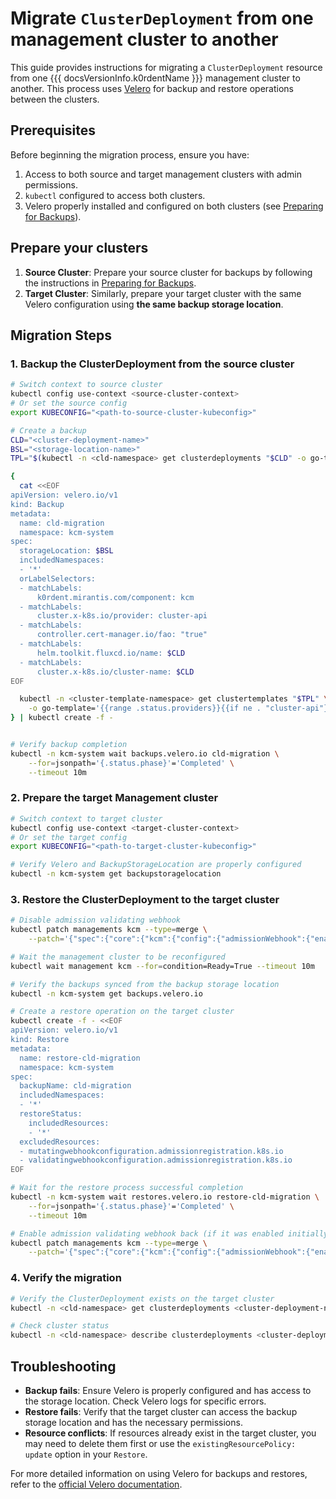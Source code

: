 # Migrate `ClusterDeployment` from one management cluster to another

This guide provides instructions for migrating a `ClusterDeployment`
resource from one {{{ docsVersionInfo.k0rdentName }}} management cluster to another.
This process uses [Velero](https://velero.io/) for backup and restore operations
between the clusters.

## Prerequisites

Before beginning the migration process, ensure you have:

1. Access to both source and target management clusters with admin permissions.
1. `kubectl` configured to access both clusters.
1. Velero properly installed and configured on both clusters (see [Preparing for Backups](../backup/prepare-backups.md)).

## Prepare your clusters

1. **Source Cluster**: Prepare your source cluster for backups by following the instructions
   in [Preparing for Backups](../backup/prepare-backups.md).
1. **Target Cluster**: Similarly, prepare your target cluster with the same Velero
   configuration using **the same backup storage location**.

## Migration Steps

### 1. Backup the ClusterDeployment from the source cluster

```sh
# Switch context to source cluster
kubectl config use-context <source-cluster-context>
# Or set the source config
export KUBECONFIG="<path-to-source-cluster-kubeconfig>"

# Create a backup
CLD="<cluster-deployment-name>"
BSL="<storage-location-name>"
TPL="$(kubectl -n <cld-namespace> get clusterdeployments "$CLD" -o go-template='{{.spec.template}}')"

{
  cat <<EOF
apiVersion: velero.io/v1
kind: Backup
metadata:
  name: cld-migration
  namespace: kcm-system
spec:
  storageLocation: $BSL
  includedNamespaces:
  - '*'
  orLabelSelectors:
  - matchLabels:
      k0rdent.mirantis.com/component: kcm
  - matchLabels:
      cluster.x-k8s.io/provider: cluster-api
  - matchLabels:
      controller.cert-manager.io/fao: "true"
  - matchLabels:
      helm.toolkit.fluxcd.io/name: $CLD
  - matchLabels:
      cluster.x-k8s.io/cluster-name: $CLD
EOF

  kubectl -n <cluster-template-namespace> get clustertemplates "$TPL" \
    -o go-template='{{range .status.providers}}{{if ne . "cluster-api"}}{{printf "  - matchLabels:\n      cluster.x-k8s.io/provider: %s\n" .}}{{end}}{{end}}'
} | kubectl create -f -


# Verify backup completion
kubectl -n kcm-system wait backups.velero.io cld-migration \
    --for=jsonpath='{.status.phase}'='Completed' \
    --timeout 10m
```

### 2. Prepare the target Management cluster

```sh
# Switch context to target cluster
kubectl config use-context <target-cluster-context>
# Or set the target config
export KUBECONFIG="<path-to-target-cluster-kubeconfig>"

# Verify Velero and BackupStorageLocation are properly configured
kubectl -n kcm-system get backupstoragelocation
```

### 3. Restore the ClusterDeployment to the target cluster

```sh
# Disable admission validating webhook
kubectl patch managements kcm --type=merge \
    --patch='{"spec":{"core":{"kcm":{"config":{"admissionWebhook":{"enabled": false}}}}}}'

# Wait the management cluster to be reconfigured
kubectl wait management kcm --for=condition=Ready=True --timeout 10m

# Verify the backups synced from the backup storage location
kubectl -n kcm-system get backups.velero.io

# Create a restore operation on the target cluster
kubectl create -f - <<EOF
apiVersion: velero.io/v1
kind: Restore
metadata:
  name: restore-cld-migration
  namespace: kcm-system
spec:
  backupName: cld-migration
  includedNamespaces:
  - '*'
  restoreStatus:
    includedResources:
    - '*'
  excludedResources:
  - mutatingwebhookconfiguration.admissionregistration.k8s.io
  - validatingwebhookconfiguration.admissionregistration.k8s.io
EOF

# Wait for the restore process successful completion
kubectl -n kcm-system wait restores.velero.io restore-cld-migration \
    --for=jsonpath='{.status.phase}'='Completed' \
    --timeout 10m

# Enable admission validating webhook back (if it was enabled initially)
kubectl patch managements kcm --type=merge \
    --patch='{"spec":{"core":{"kcm":{"config":{"admissionWebhook":{"enabled": true}}}}}}'
```

### 4. Verify the migration

```sh
# Verify the ClusterDeployment exists on the target cluster
kubectl -n <cld-namespace> get clusterdeployments <cluster-deployment-name>

# Check cluster status
kubectl -n <cld-namespace> describe clusterdeployments <cluster-deployment-name>
```

## Troubleshooting

- **Backup fails**: Ensure Velero is properly configured and has access to
    the storage location. Check Velero logs for specific errors.
- **Restore fails**: Verify that the target cluster can access the backup
    storage location and has the necessary permissions.
- **Resource conflicts**: If resources already exist in the target cluster,
    you may need to delete them first or use the
    `existingResourcePolicy: update` option in your `Restore`.

For more detailed information on using Velero for backups and restores,
refer to the [official Velero documentation](https://velero.io/docs/).
